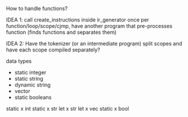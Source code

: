 How to handle functions?

IDEA 1: call create_instructions inside ir_generator once per function/loop/scope/cjmp, have another program that pre-processes function (finds functions and separates them)

IDEA 2: Have the tokenizer (or an intermediate program) split scopes and have each scope compiled separately?


data types
- static integer
- static string
- dynamic string
- vector
- static booleans

static x int
static x str
let    x str
let    x vec<t>
static x bool
